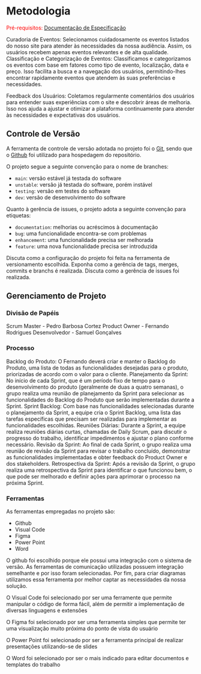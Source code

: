 
# Metodologia

<span style="color:red">Pré-requisitos: <a href="2-Especificação do Projeto.md"> Documentação de Especificação</a></span>

Curadoria de Eventos: Selecionamos cuidadosamente os eventos listados do nosso site para atender às necessidades da nossa audiência. Assim, os usuários recebem apenas eventos relevantes e de alta qualidade. 
Classificação e Categorização de Eventos: Classificamos e categorizamos os eventos com base em fatores como tipo de evento, localização, data e preço. Isso facilita a busca e a navegação dos usuários, permitindo-lhes encontrar rapidamente eventos que atendem às suas preferências e necessidades.

 Feedback dos Usuários: Coletamos regularmente comentários dos usuários para entender suas experiências com o site e descobrir áreas de melhoria. Isso nos ajuda a ajustar e otimizar a plataforma continuamente para atender às necessidades e expectativas dos usuários.


## Controle de Versão

A ferramenta de controle de versão adotada no projeto foi o
[Git](https://git-scm.com/), sendo que o [Github](https://github.com)
foi utilizado para hospedagem do repositório.

O projeto segue a seguinte convenção para o nome de branches:

- `main`: versão estável já testada do software
- `unstable`: versão já testada do software, porém instável
- `testing`: versão em testes do software
- `dev`: versão de desenvolvimento do software

Quanto à gerência de issues, o projeto adota a seguinte convenção para
etiquetas:

- `documentation`: melhorias ou acréscimos à documentação
- `bug`: uma funcionalidade encontra-se com problemas
- `enhancement`: uma funcionalidade precisa ser melhorada
- `feature`: uma nova funcionalidade precisa ser introduzida

Discuta como a configuração do projeto foi feita na ferramenta de versionamento escolhida. Exponha como a gerência de tags, merges, commits e branchs é realizada. Discuta como a gerência de issues foi realizada.

## Gerenciamento de Projeto

### Divisão de Papéis

Scrum Master - Pedro Barbosa Cortez
Product Owner - Fernando Rodrigues
Desenvolvedor - Samuel Gonçalves

### Processo

Backlog do Produto: O Fernando deverá criar e manter o Backlog do Produto, uma lista de todas as funcionalidades desejadas para o produto, priorizadas de acordo com o valor para o cliente.
Planejamento da Sprint: No início de cada Sprint, que é um período fixo de tempo para o desenvolvimento do produto (geralmente de duas a quatro semanas), o grupo realiza uma reunião de planejamento da Sprint para selecionar as funcionalidades do Backlog do Produto que serão implementadas durante a Sprint.
Sprint Backlog: Com base nas funcionalidades selecionadas durante o planejamento da Sprint, a equipe cria o Sprint Backlog, uma lista das tarefas específicas que precisam ser realizadas para implementar as funcionalidades escolhidas.
Reuniões Diárias: Durante a Sprint, a equipe realiza reuniões diárias curtas, chamadas de Daily Scrum, para discutir o progresso do trabalho, identificar impedimentos e ajustar o plano conforme necessário.
Revisão da Sprint: Ao final de cada Sprint, o grupo realiza uma reunião de revisão da Sprint para revisar o trabalho concluído, demonstrar as funcionalidades implementadas e obter feedback do Product Owner e dos stakeholders.
Retrospectiva da Sprint: Após a revisão da Sprint, o grupo realiza uma retrospectiva da Sprint para identificar o que funcionou bem, o que pode ser melhorado e definir ações para aprimorar o processo na próxima Sprint.

### Ferramentas

As ferramentas empregadas no projeto são:

- Github
- Visual Code
- Figma
- Power Point
- Word

O github foi escolhido porque ele possui uma integração com o sistema de versão. As ferramentas de comunicação utilizadas possuem integração semelhante e por isso foram selecionadas. Por fim, para criar diagramas utilizamos essa ferramenta por melhor captar as necessidades da nossa solução.

O Visual Code foi selecionado por ser uma ferramente que permite manipular o código de forma fácil, além de permitir a implementação de diversas linguagens e extensões

O Figma foi selecionado por ser uma ferramenta simples que permite ter uma visualização muito próxima do ponto de vista do usuário

O Power Point foi selecionado por ser a ferramenta principal de realizar presentações utilizando-se de slides

O Word foi selecionado por ser o mais indicado para editar documentos e templates do trabalho
